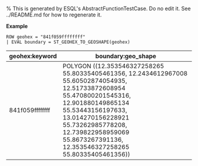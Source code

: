 % This is generated by ESQL's AbstractFunctionTestCase. Do no edit it. See ../README.md for how to regenerate it.

**Example**

```esql
ROW geohex = "841f059ffffffff"
| EVAL boundary = ST_GEOHEX_TO_GEOSHAPE(geohex)
```

| geohex:keyword | boundary:geo_shape |
| --- | --- |
| 841f059ffffffff | POLYGON ((12.353546327258265 55.80335405461356, 12.2434612967008 55.60502874054935, 12.51733872608954 55.470800201545316, 12.901880149865134 55.53443156197633, 13.014270156228921 55.73262985778208, 12.739822958959069 55.8673267391136, 12.353546327258265 55.80335405461356)) |


